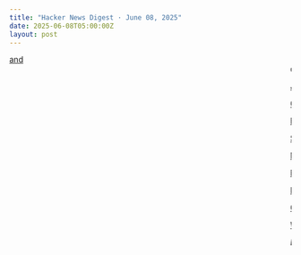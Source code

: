 ```yaml
---
title: "Hacker News Digest · June 08, 2025"
date: 2025-06-08T05:00:00Z
layout: post
---
```


[<Blink> and <Marquee>](https://danq.me/2020/11/11/blink-and-marquee/)  danq.me / [8 comments](https://news.ycombinator.com/item?id=44214522)

[Joining Apple Computer (2018)](https://www.folklore.org/Joining_Apple_Computer.html)  folklore.org / [50 comments](https://news.ycombinator.com/item?id=44212441)

[Convert photos to Atkinson dithering](https://gazs.github.io/canvas-atkinson-dither/)  gazs.github.io / [33 comments](https://news.ycombinator.com/item?id=44212446)

[Bill Atkinson has died](https://daringfireball.net/linked/2025/06/07/bill-atkinson-rip)  daringfireball.net / [217 comments](https://news.ycombinator.com/item?id=44210606)

[Self-Host and Tech Independence: The Joy of Building Your Own](https://www.ssp.sh/blog/self-host-self-independence/)  ssp.sh / [63 comments](https://news.ycombinator.com/item?id=44211273)

[My experiment living in a tent in Hong Kong's jungle](https://corentin.trebaol.com/Blog/8.+The+Homelessness+Experiment)  corentin.trebaol.com / [76 comments](https://news.ycombinator.com/item?id=44210736)

[BorgBackup 2 has no server-side append-only anymore](https://github.com/borgbackup/borg/pull/8798)  github.com / [73 comments](https://news.ycombinator.com/item?id=44211612)

[Louis Rossmann: We've started a foundation to bring back ownership [video]](https://www.youtube.com/watch?v=WBG6Vw3nxZs)  youtube.com / [4 comments](https://news.ycombinator.com/item?id=44214311)

[Coventry Very Light Rail](https://www.coventry.gov.uk/coventry-light-rail)  coventry.gov.uk / [58 comments](https://news.ycombinator.com/item?id=44212845)

[Why Understanding Software Cycle Time Is Messy, Not Magic](https://arxiv.org/abs/2503.05040)  arxiv.org / [3 comments](https://news.ycombinator.com/item?id=44212650)


_Last updated: 2025-06-08 05:11:29 UTC_
